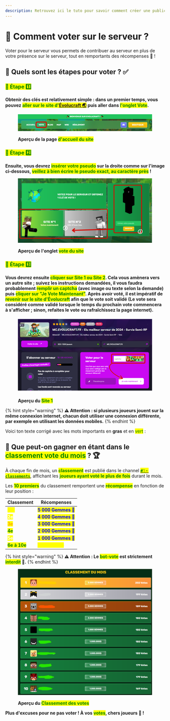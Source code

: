 ```yaml
---
description: Retrouvez ici le tuto pour savoir comment créer une publicité dans le /pub
---
```

# 📩 Comment voter sur le serveur ?

Voter pour le serveur vous permets de contribuer au serveur en plus de votre présence sur le serveur, tout en remportants des récompenses 🎁 ! 

## 💠 Quels sont les étapes pour voter ? ✅

### <mark style="color:green;">🔹 Étape 1️⃣</mark>
**Obtenir des clés est relativement simple : dans un premier temps, vous pouvez <mark style="color:green;">aller sur le site d'<a href="https://evolucraft.fr/vote">Évolucraft 🌏</mark></a> puis aller dans <mark style="color:green;">l'onglet Vote</mark>.**
<figure><img src="../.gitbook/assets/Tuto_Et_Astuce/Vote/SiteEvo.png" alt=""><figcaption><p><strong>Aperçu de la page <mark style="color:green;">d'accueil du site</mark></strong></p></figcaption></figure>

### <mark style="color:green;">🔹 Étape 2️⃣</mark>
**Ensuite, vous devrez <mark style="color:green;">insérer votre pseudo</mark> sur la droite comme sur l'image ci-dessous, <mark style="color:green;">veillez à bien écrire le pseudo exact, au caractère près</mark> !**
<figure><img src="../.gitbook/assets/Tuto_Et_Astuce/Vote/SiteVote.png" alt=""><figcaption><p><strong>Aperçu de l'onglet <mark style="color:green;">vote du site</mark></strong></p></figcaption></figure>

### <mark style="color:green;">🔹 Étape 3️⃣</mark>
**Vous devrez ensuite <mark style="color:green;">cliquer sur Site 1 ou Site 2</mark>. Cela vous amènera vers un autre site ; suivez les instructions demandées, il vous faudra probablement <mark style="color:green;">remplir un captcha</mark> (avec image ou texte selon la demande) puis <mark style="color:green;">cliquer sur "Je Vote Maintenant"</mark>. Après avoir voté, il est impératif de <mark style="color:green;">revenir sur le site d'Évolucraft</mark> afin que le vote soit validé (Le vote sera considéré comme validé lorsque le temps du prochain vote commencera à s'afficher ; sinon, refaites le vote ou rafraîchissez la page internet).**
<figure><img src="../.gitbook/assets/Tuto_Et_Astuce/Vote/Site1.png" alt=""><figcaption><p><strong>Aperçu du <mark style="color:green;">Site 1</mark></strong></p></figcaption></figure>

{% hint style="warning" %}
**⚠️ Attention : si plusieurs joueurs jouent sur la même connexion internet, chacun doit utiliser une connexion différente, par exemple en utilisant les données mobiles.**
{% endhint %}

Voici ton texte corrigé avec les mots importants en **gras** et en <mark style="color:green;">vert</mark> :

## 💠 Que peut-on gagner en étant dans le <mark style="color:green;">**classement vote du mois**</mark> ? 🏆

À chaque fin de mois, un <mark style="color:green;">**classement**</mark> est publié dans le channel [<mark style="color:green;">**`#🥇・classements`**</mark>](https://discord.com/channels/699670538737418343/1063147838965547138), affichant les <mark style="color:green;">**joueurs ayant voté le plus de fois**</mark> durant le mois.  

Les <mark style="color:green;">**10 premiers**</mark> du classement remportent une <mark style="color:green;">**récompense**</mark> en fonction de leur position :  

| Classement                                    | Récompenses                                           |
| --------------------------------------------- | ----------------------------------------------------- |
| <mark style="color:yellow;">**1er**</mark>    | <mark style="color:blue;">**5 000 Gemmes 💎**</mark> |
| <mark style="color:white;">**2e**</mark>      | <mark style="color:blue;">**4 000 Gemmes 💎**</mark> |
| <mark style="color:orange;">**3e**</mark>     | <mark style="color:blue;">**3 000 Gemmes 💎**</mark> |
| <mark style="color:green;">**4e**</mark>      | <mark style="color:blue;">**2 000 Gemmes 💎**</mark> |
| <mark style="color:white;">**5e**</mark>      | <mark style="color:blue;">**1 000 Gemmes 💎**</mark> |
| <mark style="color:green;">**6e à 10e**</mark>| <mark style="color:yellow;">**1 000 000 💲**</mark>   |

{% hint style="warning" %}
**⚠️ Attention : Le <mark style="color:green;">bot-vote</mark> est strictement <mark style="color:green;">interdit</mark> 👀.**
{% endhint %}

<figure><img src="../.gitbook/assets/Tuto_Et_Astuce/Vote/ClassementVote.png" alt=""><figcaption><p><strong>Aperçu du <mark style="color:green;">Classement des votes</mark></strong></p></figcaption></figure>

**Plus d'excuses pour ne pas voter ! À vos <mark style="color:green;">votes</mark>, chers joueurs 🎉 !**
